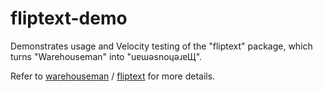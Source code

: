 # fliptext-demo
Demonstrates usage and Velocity testing of the "fliptext" package, which turns "Warehouseman" into "uɐɯǝsnoɥǝɹɐЩ".

Refer to [warehouseman](https://github.com/warehouseman) / [fliptext](https://github.com/warehouseman/fliptext) for more details.


